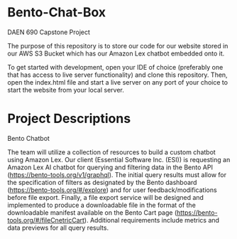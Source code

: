 # Bento-Chat-Box
DAEN 690 Capstone Project

The purpose of this repository is to store our code for our website stored in our AWS S3 Bucket which has our Amazon Lex chatbot embedded onto it.

To get started with development, open your IDE of choice (preferably one that has access to live server functionality) and clone this repository. 
Then, open the index.html file and start a live server on any port of your choice to start the website from your local server.

# Project Descriptions
Bento Chatbot

The team will utilize a collection of resources to build a custom chatbot using Amazon Lex. Our client (Essential Software Inc. (ESI)) is requesting an Amazon Lex AI chatbot for querying and filtering data in the Bento API (https://bento-tools.org/v1/graphql). The initial query results must allow for the specification of filters as designated by the Bento dashboard (https://bento-tools.org/#/explore) and for user feedback/modifications before file export. Finally, a file export service will be designed and implemented to produce a downloadable file in the format of the downloadable manifest available on the Bento Cart page (https://bento-tools.org/#/fileCnetricCart). Additional requirements include metrics and data previews for all query results.
